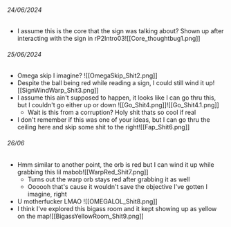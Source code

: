 ###### 24/06/2024
- I assume this is the core that the sign was talking about? Shown up after interacting with the sign in rP2Intro03![[Core_thoughtbug1.png]]

###### 25/06/2024
- Omega skip I imagine?
  ![[OmegaSkip_Shit2.png]]
- Despite the ball being red while reading a sign, I could still wind it up![[SignWindWarp_Shit3.png]]
- I assume this ain't supposed to happen, it looks like I can go thru this, but I couldn't go either up or down
  ![[Go_Shit4.png]]![[Go_Shit4.1.png]]
	- Wait is this from a corruption? Holy shit thats so cool if real
- I don't remember if this was one of your ideas, but I can go thru the ceiling here and skip some shit to the right![[Fap_Shit6.png]]

###### 26/06
- Hmm similar to another point, the orb is red but I can wind it up while grabbing this lil mabob![[WarpRed_Shit7.png]]
	- Turns out the warp orb stays red after grabbing it as well
	- Oooooh that's cause it wouldn't save the objective I've gotten I imagine, right
- U motherfucker LMAO
  ![[OMEGALOL_Shit8.png]]
- I think I've explored this bigass room and it kept showing up as yellow on the map![[BigassYellowRoom_Shit9.png]]